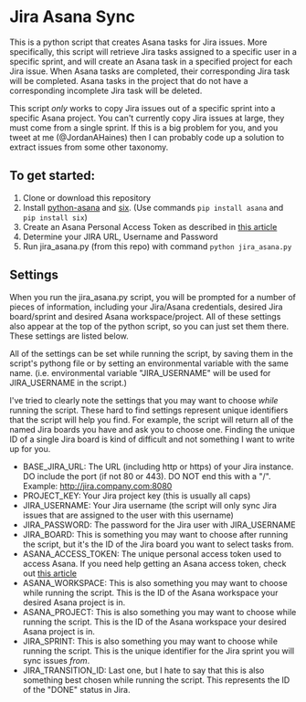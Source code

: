 # Jira Asana Sync
This is a python script that creates Asana tasks for Jira issues. More specifically, this script will retrieve Jira tasks assigned to a specific user in a specific sprint, and will create an Asana task in a specified project for each Jira issue. When Asana tasks are completed, their corresponding Jira task will be completed. Asana tasks in the project that do not have a corresponding incomplete Jira task will be deleted.

This script _only_ works to copy Jira issues out of a specific sprint into a specific Asana project. You can't currently copy Jira issues at large, they must come from a single sprint. If this is a big problem for you, and you tweet at me (@JordanAHaines) then I can probably code up a solution to extract issues from some other taxonomy.

## To get started:

1. Clone or download this repository
2. Install [python-asana](https://github.com/Asana/python-asana/) and [six](https://pypi.python.org/pypi/six). (Use commands  `pip install asana` and `pip install six`)
3. Create an Asana Personal Access Token as described in [this article](https://asana.com/guide/help/api/api)
4. Determine your JIRA URL, Username and Password
5. Run jira_asana.py (from this repo) with command  `python jira_asana.py`

## Settings
When you run the jira_asana.py script, you will be prompted for a number of pieces of information, including your Jira/Asana credentials, desired Jira board/sprint and desired Asana workspace/project. All of these settings also appear at the top of the python script, so you can just set them there. These settings are listed below.

All of the settings can be set while running the script, by saving them in the script's pythong file or by setting an environmental variable with the same name. (i.e. environmental variable "JIRA_USERNAME" will be used for JIRA_USERNAME in the script.)

I've tried to clearly note the settings that you may want to choose _while_ running the script. These hard to find settings represent unique identifiers that the script will help you find. For example, the script will return all of the named Jira boards you have and ask you to choose one. Finding the unique ID of a single Jira board is kind of difficult and not something I want to write up for you.

- BASE_JIRA_URL: The URL (including http or https) of your Jira instance. DO include the port (if not 80 or 443). DO NOT end this with a "/". Example: http://jira.company.com:8080
- PROJECT_KEY: Your Jira project key (this is usually all caps)
- JIRA_USERNAME: Your Jira username (the script will only sync Jira issues that are assigned to the user with this username)
- JIRA_PASSWORD: The password for the Jira user with JIRA_USERNAME
- JIRA_BOARD: This is something you may want to choose after running the script, but it's the ID of the Jira board you want to select tasks from.
- ASANA_ACCESS_TOKEN: The unique personal access token used to access Asana. If you need help getting an Asana access token, check out [this article](https://asana.com/guide/help/api/api)
- ASANA_WORKSPACE: This is also something you may want to choose while running the script. This is the ID of the Asana workspace your desired Asana project is in.
- ASANA_PROJECT: This is also something you may want to choose while running the script. This is the ID of the Asana workspace your desired Asana project is in.
- JIRA_SPRINT: This is also something you may want to choose while running the script. This is the unique identifier for the Jira sprint you will sync issues _from_. 
- JIRA_TRANSITION_ID: Last one, but I hate to say that this is also something best chosen while running the script. This represents the ID of the "DONE" status in Jira.



